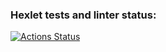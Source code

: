 ### Hexlet tests and linter status:
[![Actions Status](https://github.com/maximmas/php-testing-project-lvl1/workflows/hexlet-check/badge.svg)](https://github.com/maximmas/php-testing-project-lvl1/actions)